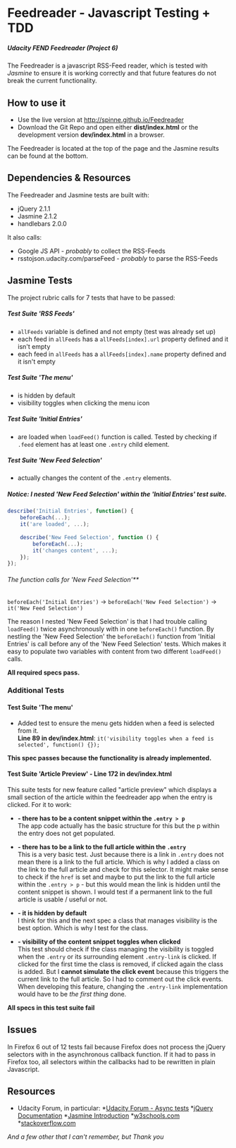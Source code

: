 # Feedreader - Javascript Testing + TDD
##### Udacity FEND Feedreader (Project 6)

The Feedreader is a javascript RSS-Feed reader, which is tested with
*Jasmine* to ensure it is working correctly and that future features do
not break the current functionality.

## How to use it
* Use the live version at http://spinne.github.io/Feedreader
* Download the Git Repo and open either **dist/index.html** or
the development version **dev/index.html** in a browser.

The Feedreader is located at the top of the page and the Jasmine
results can be found at the bottom.

## Dependencies & Resources
The Feedreader and Jasmine tests are built with:
* jQuery 2.1.1
* Jasmine 2.1.2
* handlebars 2.0.0

It also calls:
* Google JS API - _probably_ to collect the RSS-Feeds
* rsstojson.udacity.com/parseFeed - _probably_ to parse the RSS-Feeds

## Jasmine Tests
The project rubric calls for 7 tests that have to be passed:

##### Test Suite 'RSS Feeds'
* `allFeeds` variable is defined and not empty (test was already set up)
* each feed in `allFeeds` has a `allFeeds[index].url` property defined and it isn't empty
* each feed in `allFeeds` has a `allFeeds[index].name` property defined and it isn't empty

##### Test Suite 'The menu'
* is hidden by default
* visibility toggles when clicking the menu icon

##### Test Suite 'Initial Entries'
* are loaded when `loadFeed()` function is called. Tested by checking if `.feed` element
has at least one `.entry` child element.

##### Test Suite 'New Feed Selection'
* actually changes the content of the `.entry` elements.

##### Notice: I nested 'New Feed Selection' within the 'Initial Entries' test suite.


``` javascript
describe('Initial Entries', function() {
    beforeEach(...);
    it('are loaded', ...);
    
    describe('New Feed Selection', function () {
        beforeEach(...);
        it('changes content', ...);
    });
});
```

###### The function calls for 'New Feed Selection'**
`beforeEach('Initial Entries')` -> `beforeEach('New Feed Selection')` -> `it('New Feed Selection')`

The reason I nested 'New Feed Selection' is that I had trouble 
calling `loadFeed()` twice asynchronously with in one `beforeEach()` 
function. By nestling the 'New Feed Selection' the `beforeEach()` 
function from 'Initial Entries' is call before any of the 
'New Feed Selection' tests. Which makes it easy to populate two 
variables with content from two different `loadFeed()` calls.

**All required specs pass.**


### Additional Tests
#### Test Suite 'The menu'
* Added test to ensure the menu gets hidden when a feed is selected from it. 
<br>**Line 89 in dev/index.html**: `it('visibility toggles when a feed is selected', function() {});`

**This spec passes because the functionality is already implemented.**

#### Test Suite 'Article Preview' - Line 172 in dev/index.html
This suite tests for new feature called "article preview" which
displays a small section of the article within the feedreader app
when the entry is clicked. For it to work:

* **- there has to be a content snippet within the `.entry > p`**
<br>The app code actually has the basic structure for this but the p within the 
entry does not get populated.


* **- there has to be a link to the full article within the `.entry`**
<br>This is a very basic test. Just because there is a link in `.entry`
does not mean there is a link to the full article. Which is why I added
a class on the link to the full article and check for this selector.
It might make sense to check if the `href` is set and maybe to put 
the link to the full article within the `.entry > p` - but this would
mean the link is hidden until the content snippet is shown. I would
test if a permanent link to the full article is usable / useful or not.

* **- it is hidden by default**
<br>I think for this and the next spec a class that manages visibility
is the best option. Which is why I test for the class.

* **- visibility of the content snippet toggles when clicked**
<br>This test should check if the class managing the visibility is
toggled when the `.entry` or its surrounding element `.entry-link`
is clicked. If clicked for the first time the class is removed, if clicked
again the class is added. But I **cannot simulate the click event** because
this triggers the current link to the full article. So I had to comment
out the click events. When developing this feature, changing the `.entry-link`
implementation would have to be _the first thing_ done. 

**All specs in this test suite fail**

## Issues
In Firefox 6 out of 12 tests fail because Firefox does not process
the jQuery selectors with in the asynchronous callback function.
If it had to pass in Firefox too, all selectors within the callbacks
had to be rewritten in plain Javascript.

## Resources
* Udacity Forum, in particular:
*[Udacity Forum - Async tests](https://discussions.udacity.com/t/async-tests-why-the-second-done-call/40751/3)
*[jQuery Documentation](http://api.jquery.com)
*[Jasmine Introduction](http://jasmine.github.io/2.0/introduction.html)
*[w3schools.com](http://www.w3schools.com/js/default.asp)
*[stackoverflow.com](http://stackoverflow.com/)

_And a few other that I can't remember, but *Thank you*_

